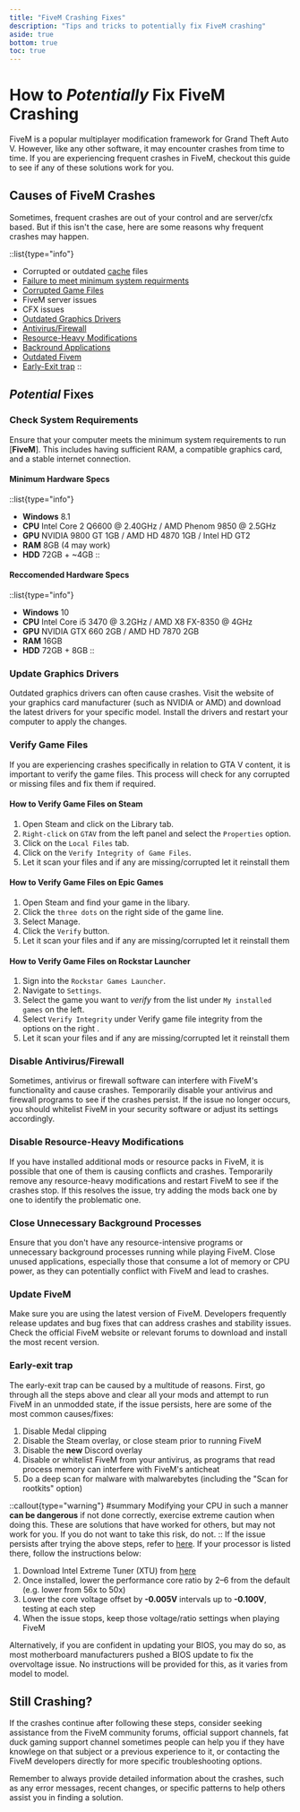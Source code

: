 ```yaml
---
title: "FiveM Crashing Fixes"
description: "Tips and tricks to potentially fix FiveM crashing"
aside: true
bottom: true
toc: true
---
```


# How to *Potentially* Fix FiveM Crashing

FiveM is a popular multiplayer modification framework for Grand Theft Auto V. However, like any other software, it may encounter crashes from time to time. If you are experiencing frequent crashes in FiveM, checkout this guide to see if any of these solutions work for you.

## Causes of FiveM Crashes

Sometimes, frequent crashes are out of your control and are server/cfx based. But if this isn't the case, here are some reasons why frequent crashes may happen.

::list{type="info"}
- Corrupted or outdated [cache](/server-docs/troubleshooting/how-to-clear-fivem-cache) files
- [Failure to meet minimum system requirments](#check-system-requirements)
- [Corrupted Game Files](#verify-game-files)
- FiveM server issues
- CFX issues
- [Outdated Graphics Drivers](#update-graphics-drivers)
- [Antivirus/Firewall](#disable-antivirusfirewall)
- [Resource-Heavy Modifications](#disable-resource-heavy-modifications)
- [Backround Applications](#close-unnecessary-background-processes)
- [Outdated Fivem](#update-fivem)
- [Early-Exit trap](#early-exit-trap)
::

## *Potential* Fixes

### Check System Requirements

Ensure that your computer meets the minimum system requirements to run [**FiveM**]. This includes having sufficient RAM, a compatible graphics card, and a stable internet connection.

#### Minimum Hardware Specs

::list{type="info"}
- **Windows** 8.1
- **CPU** Intel Core 2 Q6600 @ 2.40GHz / AMD Phenom 9850 @ 2.5GHz
- **GPU** NVIDIA 9800 GT 1GB / AMD HD 4870 1GB / Intel HD GT2
- **RAM** 8GB (4 may work)
- **HDD** 72GB + ~4GB
::

#### Reccomended Hardware Specs

::list{type="info"}
- **Windows** 10
- **CPU** Intel Core i5 3470 @ 3.2GHz / AMD X8 FX-8350 @ 4GHz
- **GPU** NVIDIA GTX 660 2GB / AMD HD 7870 2GB
- **RAM** 16GB
- **HDD** 72GB + 8GB
::

### Update Graphics Drivers

Outdated graphics drivers can often cause crashes. Visit the website of your graphics card manufacturer (such as NVIDIA or AMD) and download the latest drivers for your specific model. Install the drivers and restart your computer to apply the changes.

### Verify Game Files

If you are experiencing crashes specifically in relation to GTA V content, it is important to verify the game files. This process will check for any corrupted or missing files and fix them if required.

#### How to Verify Game Files on Steam

1. Open Steam and click on the Library tab.
2. `Right-click` on `GTAV` from the left panel and select the `Properties` option.
3. Click on the `Local Files` tab.
4. Click on the `Verify Integrity of Game Files`.
5. Let it scan your files and if any are missing/corrupted let it reinstall them

#### How to Verify Game Files on Epic Games
1. Open Steam and find your game in the libary.
2. Click the `three dots` on the right side of the game line.
3. Select Manage.
4. Click the `Verify` button.
5. Let it scan your files and if any are missing/corrupted let it reinstall them

#### How to Verify Game Files on Rockstar Launcher
1. Sign into the `Rockstar Games Launcher`.
2. Navigate to `Settings`.
3. Select the game you want to *verify* from the list under `My installed games` on the left.
4. Select `Verify Integrity` under Verify game file integrity from the options on the right .
5. Let it scan your files and if any are missing/corrupted let it reinstall them

### Disable Antivirus/Firewall

Sometimes, antivirus or firewall software can interfere with FiveM's functionality and cause crashes. Temporarily disable your antivirus and firewall programs to see if the crashes persist. If the issue no longer occurs, you should whitelist FiveM in your security software or adjust its settings accordingly.

### Disable Resource-Heavy Modifications

If you have installed additional mods or resource packs in FiveM, it is possible that one of them is causing conflicts and crashes. Temporarily remove any resource-heavy modifications and restart FiveM to see if the crashes stop. If this resolves the issue, try adding the mods back one by one to identify the problematic one.

### Close Unnecessary Background Processes

Ensure that you don't have any resource-intensive programs or unnecessary background processes running while playing FiveM. Close unused applications, especially those that consume a lot of memory or CPU power, as they can potentially conflict with FiveM and lead to crashes.

### Update FiveM

Make sure you are using the latest version of FiveM. Developers frequently release updates and bug fixes that can address crashes and stability issues. Check the official FiveM website or relevant forums to download and install the most recent version.


### Early-exit trap

The early-exit trap can be caused by a multitude of reasons. First, go through all the steps above and clear all your mods and attempt to run FiveM in an unmodded state, if the issue persists, here are some of the most common causes/fixes:
1. Disable Medal clipping
2. Disable the Steam overlay, or close steam prior to running FiveM
3. Disable the **new** Discord overlay
4. Disable or whitelist FiveM from your antivirus, as programs that read process memory can interfere with FiveM's anticheat
5. Do a deep scan for malware with malwarebytes (including the "Scan for rootkits" option)

::callout{type="warning"}
#summary
Modifying your CPU in such a manner **can be dangerous** if not done correctly, exercise extreme caution when doing this. These are solutions that have worked for others, but may not work for you. If you do not want to take this risk, do not.
:: 
If the issue persists after trying the above steps, refer to [here](https://www.zdnet.com/article/intel-chip-bug-faq-which-pcs-are-affected-how-to-get-the-patch-and-everything-else-you-need-to-know/). If your processor is listed there, follow the instructions below:

1. Download Intel Extreme Tuner (XTU) from [here](https://www.intel.com/content/www/us/en/download/17881/intel-extreme-tuning-utility-intel-xtu.html)  
2. Once installed, lower the performance core ratio by 2–6 from the default (e.g. lower from 56x to 50x)  
3. Lower the core voltage offset by **-0.005V** intervals up to **-0.100V**, testing at each step  
4. When the issue stops, keep those voltage/ratio settings when playing FiveM


Alternatively, if you are confident in updating your BIOS, you may do so, as most motherboard manufacturers pushed a BIOS update to fix the overvoltage issue. No instructions will be provided for this, as it varies from model to model.




## Still Crashing?

If the crashes continue after following these steps, consider seeking assistance from the FiveM community forums, official support channels, fat duck gaming support channel sometimes people can help you if they have knowlege on that subject or a previous experience to it, or contacting the FiveM developers directly for more specific troubleshooting options.

Remember to always provide detailed information about the crashes, such as any error messages, recent changes, or specific patterns to help others assist you in finding a solution.
